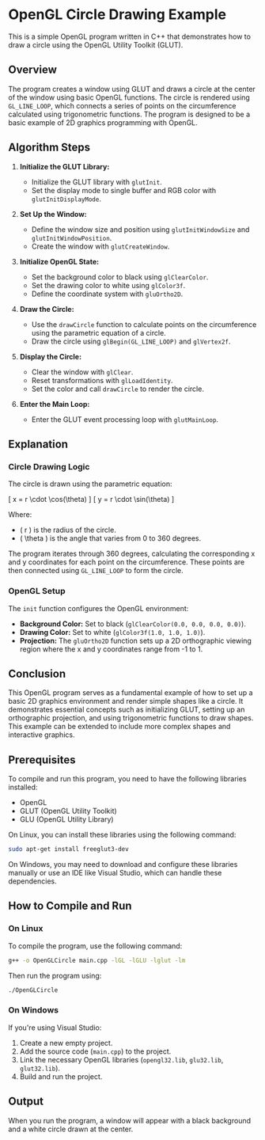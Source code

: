# OpenGL Circle Drawing Example
This is a simple OpenGL program written in C++ that demonstrates how to draw a circle using the OpenGL Utility Toolkit (GLUT).

## Overview

The program creates a window using GLUT and draws a circle at the center of the window using basic OpenGL functions. The circle is rendered using `GL_LINE_LOOP`, which connects a series of points on the circumference calculated using trigonometric functions. The program is designed to be a basic example of 2D graphics programming with OpenGL.

## Algorithm Steps

1. **Initialize the GLUT Library:**
   - Initialize the GLUT library with `glutInit`.
   - Set the display mode to single buffer and RGB color with `glutInitDisplayMode`.

2. **Set Up the Window:**
   - Define the window size and position using `glutInitWindowSize` and `glutInitWindowPosition`.
   - Create the window with `glutCreateWindow`.

3. **Initialize OpenGL State:**
   - Set the background color to black using `glClearColor`.
   - Set the drawing color to white using `glColor3f`.
   - Define the coordinate system with `gluOrtho2D`.

4. **Draw the Circle:**
   - Use the `drawCircle` function to calculate points on the circumference using the parametric equation of a circle.
   - Draw the circle using `glBegin(GL_LINE_LOOP)` and `glVertex2f`.

5. **Display the Circle:**
   - Clear the window with `glClear`.
   - Reset transformations with `glLoadIdentity`.
   - Set the color and call `drawCircle` to render the circle.

6. **Enter the Main Loop:**
   - Enter the GLUT event processing loop with `glutMainLoop`.

## Explanation

### Circle Drawing Logic

The circle is drawn using the parametric equation:

\[ x = r \cdot \cos(\theta) \]
\[ y = r \cdot \sin(\theta) \]

Where:
- \( r \) is the radius of the circle.
- \( \theta \) is the angle that varies from 0 to 360 degrees.

The program iterates through 360 degrees, calculating the corresponding x and y coordinates for each point on the circumference. These points are then connected using `GL_LINE_LOOP` to form the circle.

### OpenGL Setup

The `init` function configures the OpenGL environment:
- **Background Color:** Set to black (`glClearColor(0.0, 0.0, 0.0, 0.0)`).
- **Drawing Color:** Set to white (`glColor3f(1.0, 1.0, 1.0)`).
- **Projection:** The `gluOrtho2D` function sets up a 2D orthographic viewing region where the x and y coordinates range from -1 to 1.

## Conclusion

This OpenGL program serves as a fundamental example of how to set up a basic 2D graphics environment and render simple shapes like a circle. It demonstrates essential concepts such as initializing GLUT, setting up an orthographic projection, and using trigonometric functions to draw shapes. This example can be extended to include more complex shapes and interactive graphics.

## Prerequisites

To compile and run this program, you need to have the following libraries installed:

- OpenGL
- GLUT (OpenGL Utility Toolkit)
- GLU (OpenGL Utility Library)

On Linux, you can install these libraries using the following command:

```bash
sudo apt-get install freeglut3-dev
```

On Windows, you may need to download and configure these libraries manually or use an IDE like Visual Studio, which can handle these dependencies.

## How to Compile and Run

### On Linux

To compile the program, use the following command:

```bash
g++ -o OpenGLCircle main.cpp -lGL -lGLU -lglut -lm
```

Then run the program using:

```bash
./OpenGLCircle
```

### On Windows

If you're using Visual Studio:

1. Create a new empty project.
2. Add the source code (`main.cpp`) to the project.
3. Link the necessary OpenGL libraries (`opengl32.lib`, `glu32.lib`, `glut32.lib`).
4. Build and run the project.

## Output

When you run the program, a window will appear with a black background and a white circle drawn at the center.
